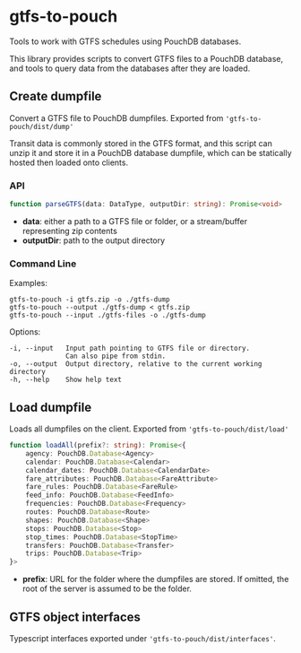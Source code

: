 # gtfs-to-pouch
Tools to work with GTFS schedules using PouchDB databases.

This library provides scripts to convert GTFS files to a PouchDB database,
and tools to query data from the databases after they are loaded.

## Create dumpfile
Convert a GTFS file to PouchDB dumpfiles. Exported from `'gtfs-to-pouch/dist/dump'`

Transit data is commonly stored in the GTFS format, and this script can
unzip it and store it in a PouchDB database dumpfile, which can be statically
hosted then loaded onto clients.

### API

```ts
function parseGTFS(data: DataType, outputDir: string): Promise<void>
```
- **data**: either a path to a GTFS file or folder, or a stream/buffer representing zip contents
- **outputDir**: path to the output directory

### Command Line

Examples:
```
gtfs-to-pouch -i gtfs.zip -o ./gtfs-dump
gtfs-to-pouch --output ./gtfs-dump < gtfs.zip
gtfs-to-pouch --input ./gtfs-files -o ./gtfs-dump
```

Options:
```
-i, --input   Input path pointing to GTFS file or directory.
              Can also pipe from stdin.
-o, --output  Output directory, relative to the current working directory
-h, --help    Show help text
```

## Load dumpfile
Loads all dumpfiles on the client. Exported from `'gtfs-to-pouch/dist/load'`

```ts
function loadAll(prefix?: string): Promise<{
	agency: PouchDB.Database<Agency>
	calendar: PouchDB.Database<Calendar>
	calendar_dates: PouchDB.Database<CalendarDate>
	fare_attributes: PouchDB.Database<FareAttribute>
	fare_rules: PouchDB.Database<FareRule>
	feed_info: PouchDB.Database<FeedInfo>
	frequencies: PouchDB.Database<Frequency>
	routes: PouchDB.Database<Route>
	shapes: PouchDB.Database<Shape>
	stops: PouchDB.Database<Stop>
	stop_times: PouchDB.Database<StopTime>
	transfers: PouchDB.Database<Transfer>
	trips: PouchDB.Database<Trip>
}>
```
- **prefix**: URL for the folder where the dumpfiles are stored. If omitted,
  the root of the server is assumed to be the folder.

## GTFS object interfaces
Typescript interfaces exported under `'gtfs-to-pouch/dist/interfaces'`.
